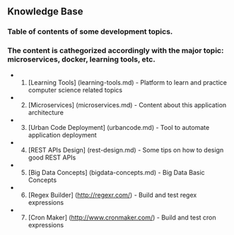 ## Knowledge Base

### Table of contents of some development topics. 

### The content is cathegorized accordingly with the major topic: microservices, docker, learning tools, etc. 

* 1) [Learning Tools] (learning-tools.md) - Platform to learn and practice computer science related topics
* 2) [Microservices] (microservices.md) - Content about this application architecture
* 3) [Urban Code Deployment] (urbancode.md) - Tool to automate application deployment
* 4) [REST APIs Design] (rest-design.md) - Some tips on how to design good REST APIs
* 5) [Big Data Concepts] (bigdata-concepts.md) - Big Data Basic Concepts
* 6) [Regex Builder] (http://regexr.com/) - Build and test regex expressions
* 7) [Cron Maker] (http://www.cronmaker.com/) - Build and test cron expressions

